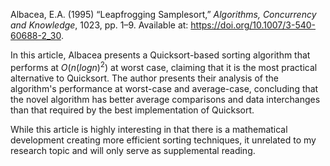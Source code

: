 Albacea, E.A. (1995) “Leapfrogging Samplesort,” _Algorithms, Concurrency and Knowledge_, 1023, pp. 1–9. Available at: https://doi.org/10.1007/3-540-60688-2_30.

In this article, Albacea presents a Quicksort-based sorting algorithm that performs at $O(n(log n)^{2})$  at worst case, claiming that it is the most practical alternative to Quicksort. The author presents their analysis of the algorithm's performance at worst-case and average-case, concluding that the novel algorithm has better average comparisons and data interchanges than that required by the best implementation of Quicksort.

While this article is highly interesting in that there is a mathematical development creating more efficient sorting techniques, it unrelated to my research topic and will only serve as supplemental reading.